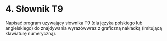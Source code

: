 # 4. Słownik T9

Napisać program używający słownika T9 (dla języka polskiego lub angielskiego) do znajdywania wyrazówwraz z graficzną nakładką (imitującą klawiaturę numeryczną).
